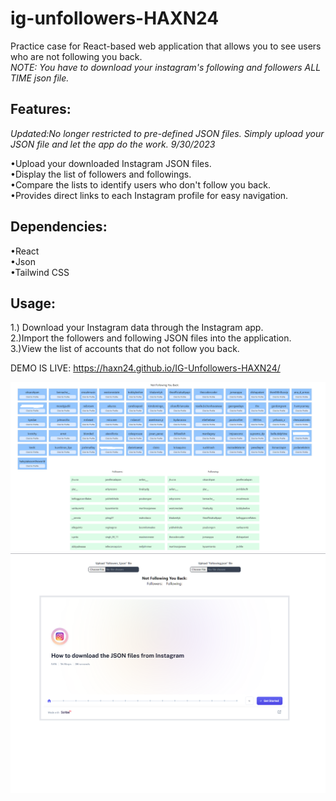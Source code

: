 # ig-unfollowers-HAXN24

Practice case for React-based web application that allows you to see users who are not following you back.\
*NOTE: You have to download your instagram's following and followers ALL TIME json file.*

<h2>Features:</h2>

*Updated:No longer restricted to pre-defined JSON files. Simply upload your
JSON file and let the app do the work. 9/30/2023*

•Upload your downloaded Instagram JSON files.\
•Display the list of followers and followings.\
•Compare the lists to identify users who don't follow you back.\
•Provides direct links to each Instagram profile for easy navigation.

<h2>Dependencies:</h2>

•React\
•Json\
•Tailwind CSS

<h2>Usage:</h2>

1.) Download your Instagram data through the Instagram app.\
2.)Import the followers and following JSON files into the application.\
3.)View the list of accounts that do not follow you back.

DEMO IS LIVE: https://haxn24.github.io/IG-Unfollowers-HAXN24/

![demo.png](src%2Fassets%2Fdemo.png)
![demo2.png](src%2Fassets%2Fdemo2.png)
